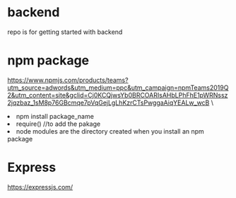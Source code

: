 # backend
repo is for getting started with backend

# npm package
https://www.npmjs.com/products/teams?utm_source=adwords&utm_medium=ppc&utm_campaign=npmTeams2019Q2&utm_content=site&gclid=Cj0KCQjwsYb0BRCOARIsAHbLPhFhE1pWRNssz2jqzbaz_1sM8p76GBcmqe7pVqGejLgLhKzrCTsPwggaAiqYEALw_wcB  \

<li>npm install package_name</li>
<li>require() //to add the pakage</li>
<li> node modules are the directory created when you install an npm package </li>

# Express 
https://expressjs.com/
